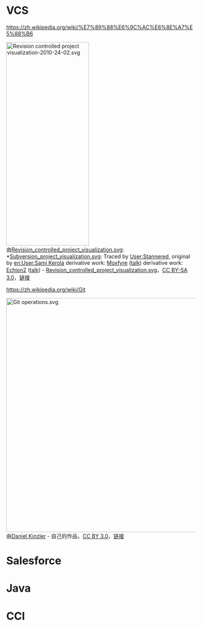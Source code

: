 # VCS

https://zh.wikipedia.org/wiki/%E7%89%88%E6%9C%AC%E6%8E%A7%E5%88%B6

<p><a href="https://commons.wikimedia.org/wiki/File:Revision_controlled_project_visualization-2010-24-02.svg#/media/File:Revision_controlled_project_visualization-2010-24-02.svg"><img src="https://upload.wikimedia.org/wikipedia/commons/a/af/Revision_controlled_project_visualization-2010-24-02.svg" alt="Revision controlled project visualization-2010-24-02.svg" height="540" width="220"></a><br>由<a href="//commons.wikimedia.org/wiki/File:Revision_controlled_project_visualization.svg" title="File:Revision controlled project visualization.svg">Revision_controlled_project_visualization.svg</a>: *<a href="//commons.wikimedia.org/wiki/File:Subversion_project_visualization.svg" title="File:Subversion project visualization.svg">Subversion_project_visualization.svg</a>: Traced by <a href="//commons.wikimedia.org/wiki/User:Stannered" title="User:Stannered">User:Stannered</a>, original by <a href="https://en.wikipedia.org/wiki/User:Sami_Kerola" class="extiw" title="en:User:Sami Kerola">en:User:Sami Kerola</a>
derivative work: <a href="//commons.wikimedia.org/wiki/User:Moxfyre" title="User:Moxfyre">Moxfyre</a> (<a href="//commons.wikimedia.org/wiki/User_talk:Moxfyre" title="User talk:Moxfyre"><span class="signature-talk">talk</span></a>)
derivative work: <a href="//commons.wikimedia.org/w/index.php?title=User:Echion2&amp;action=edit&amp;redlink=1" class="new" title="User:Echion2 (page does not exist)">Echion2</a> (<a href="//commons.wikimedia.org/wiki/User_talk:Echion2" title="User talk:Echion2"><span class="signature-talk">talk</span></a>) - <a href="//commons.wikimedia.org/wiki/File:Revision_controlled_project_visualization.svg" title="File:Revision controlled project visualization.svg">Revision_controlled_project_visualization.svg</a>，<a href="http://creativecommons.org/licenses/by-sa/3.0/" title="Creative Commons Attribution-Share Alike 3.0">CC BY-SA 3.0</a>，<a href="https://commons.wikimedia.org/w/index.php?curid=9562807">链接</a></p>

https://zh.wikipedia.org/wiki/Git

<p><a href="https://commons.wikimedia.org/wiki/File:Git_operations.svg#/media/File:Git_operations.svg"><img src="https://upload.wikimedia.org/wikipedia/commons/d/d8/Git_operations.svg" alt="Git operations.svg" height="621" width="760"></a><br>由<a href="//commons.wikimedia.org/wiki/User:Duesentrieb" title="User:Duesentrieb">Daniel Kinzler</a> - <span class="int-own-work" lang="zh-cn">自己的作品</span>，<a href="https://creativecommons.org/licenses/by/3.0" title="Creative Commons Attribution 3.0">CC BY 3.0</a>，<a href="https://commons.wikimedia.org/w/index.php?curid=25223536">链接</a></p>

# Salesforce

# Java

# CCI
